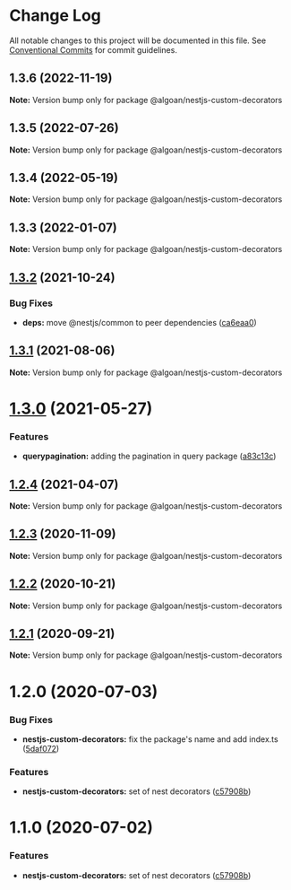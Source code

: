 # Change Log

All notable changes to this project will be documented in this file.
See [Conventional Commits](https://conventionalcommits.org) for commit guidelines.

## 1.3.6 (2022-11-19)

**Note:** Version bump only for package @algoan/nestjs-custom-decorators





## 1.3.5 (2022-07-26)

**Note:** Version bump only for package @algoan/nestjs-custom-decorators





## 1.3.4 (2022-05-19)

**Note:** Version bump only for package @algoan/nestjs-custom-decorators





## 1.3.3 (2022-01-07)

**Note:** Version bump only for package @algoan/nestjs-custom-decorators





## [1.3.2](https://github.com/algoan/nestjs-components/compare/@algoan/nestjs-custom-decorators@1.3.1...@algoan/nestjs-custom-decorators@1.3.2) (2021-10-24)


### Bug Fixes

* **deps:** move @nestjs/common to peer dependencies ([ca6eaa0](https://github.com/algoan/nestjs-components/commit/ca6eaa018d4fb866aaa4d28f59a43457b9dab44c))





## [1.3.1](https://github.com/algoan/nestjs-components/compare/@algoan/nestjs-custom-decorators@1.3.0...@algoan/nestjs-custom-decorators@1.3.1) (2021-08-06)

**Note:** Version bump only for package @algoan/nestjs-custom-decorators





# [1.3.0](https://github.com/algoan/nestjs-components/compare/@algoan/nestjs-custom-decorators@1.2.4...@algoan/nestjs-custom-decorators@1.3.0) (2021-05-27)


### Features

* **querypagination:** adding the pagination in query package ([a83c13c](https://github.com/algoan/nestjs-components/commit/a83c13c71929eefef32903bab076ceb624128057))





## [1.2.4](https://github.com/algoan/nestjs-components/compare/@algoan/nestjs-custom-decorators@1.2.3...@algoan/nestjs-custom-decorators@1.2.4) (2021-04-07)

**Note:** Version bump only for package @algoan/nestjs-custom-decorators





## [1.2.3](https://github.com/algoan/nestjs-components/compare/@algoan/nestjs-custom-decorators@1.2.2...@algoan/nestjs-custom-decorators@1.2.3) (2020-11-09)

**Note:** Version bump only for package @algoan/nestjs-custom-decorators





## [1.2.2](https://github.com/algoan/nestjs-components/compare/@algoan/nestjs-custom-decorators@1.2.1...@algoan/nestjs-custom-decorators@1.2.2) (2020-10-21)

**Note:** Version bump only for package @algoan/nestjs-custom-decorators





## [1.2.1](https://github.com/algoan/nestjs-components/compare/@algoan/nestjs-custom-decorators@1.2.0...@algoan/nestjs-custom-decorators@1.2.1) (2020-09-21)

**Note:** Version bump only for package @algoan/nestjs-custom-decorators





# 1.2.0 (2020-07-03)


### Bug Fixes

* **nestjs-custom-decorators:** fix the package's name and add index.ts ([5daf072](https://github.com/algoan/nestjs-components/commit/5daf072a7cfeedf0709532d479a286b080374277))


### Features

* **nestjs-custom-decorators:** set of nest decorators ([c57908b](https://github.com/algoan/nestjs-components/commit/c57908bb18717be1ad684563035164a0d6a57122))





# 1.1.0 (2020-07-02)


### Features

* **nestjs-custom-decorators:** set of nest decorators ([c57908b](https://github.com/algoan/nestjs-components/commit/c57908bb18717be1ad684563035164a0d6a57122))
